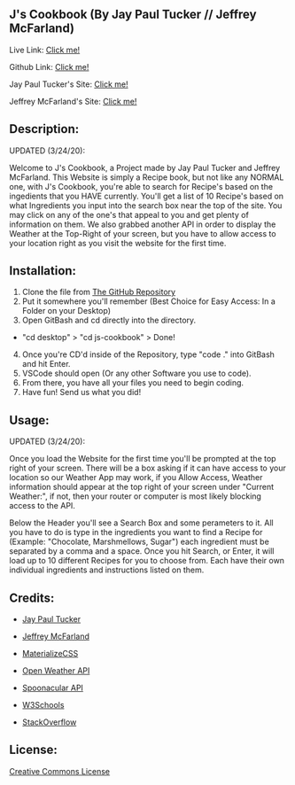 ## J's Cookbook (By Jay Paul Tucker // Jeffrey McFarland)
Live Link:  [Click me!](https://jayptucker.github.io/js-cookbook/)

Github Link: [Click me!](https://github.com/JayPTucker/js-cookbook)

Jay Paul Tucker's Site:  [Click me!](https://jayptucker.github.io/)

Jeffrey McFarland's Site: [Click me!](https://jeffreymcfarland.github.io/)

## Description:
UPDATED (3/24/20):

Welcome to J's Cookbook, a Project made by Jay Paul Tucker and Jeffrey McFarland.  This Website is simply a Recipe book, but not like any NORMAL one, with J's Cookbook, you're able to search for Recipe's based on the ingedients that you HAVE currently.  You'll get a list of 10 Recipe's based on what Ingredients you input into the search box near the top of the site.  You may click on any of the one's that appeal to you and get plenty of information on them.  We also grabbed another API in order to display the Weather at the Top-Right of your screen, but you have to allow access to your location right as you visit the website for the first time.

## Installation:
1. Clone the file from [The GitHub Repository](https://github.com/JayPTucker/js-cookbook)
2. Put it somewhere you'll remember (Best Choice for Easy Access: In a Folder on your Desktop)
3. Open GitBash and cd directly into the directory.
- "cd desktop" > "cd js-cookbook" > Done!
4. Once you're CD'd inside of the Repository, type "code ." into GitBash and hit Enter.
5. VSCode should open (Or any other Software you use to code).
6. From there, you have all your files you need to begin coding.
7. Have fun! Send us what you did!

## Usage:
UPDATED (3/24/20):

Once you load the Website for the first time you'll be prompted at the top right of your screen.  There will be a box asking if it can have access to your location so our Weather App may work, if you Allow Access, Weather information should appear at the top right of your screen under "Current Weather:", if not, then your router or computer is most likely blocking access to the API.

Below the Header you'll see a Search Box and some perameters to it.  All you have to do is type in the ingredients you want to find a Recipe for (Example: "Chocolate, Marshmellows, Sugar") each ingredient must be separated by a comma and a space.  Once you hit Search, or Enter, it will load up to 10 different Recipes for you to choose from.  Each have their own individual ingredients and instructions listed on them.

## Credits:
- [Jay Paul Tucker](https://jayptucker.github.io)
- [Jeffrey McFarland](https://jeffreymcfarland.github.io/)

- [MaterializeCSS](https://materializecss.com/)
- [Open Weather API](https://openweathermap.org/api)
- [Spoonacular API](https://rapidapi.com/spoonacular/api/recipe-food-nutrition)
- [W3Schools](https://www.w3schools.com/)
- [StackOverflow](https://stackoverflow.com/)

## License:
[Creative Commons License](https://creativecommons.org/licenses/by-nc-nd/4.0/)